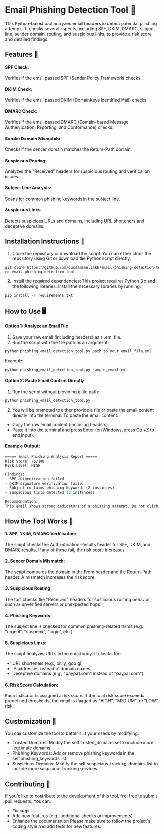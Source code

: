 # Email Phishing Detection Tool 📧
This Python-based tool analyzes email headers to detect potential phishing attempts. It checks several aspects, including SPF, DKIM, DMARC, subject line, sender domain, routing, and suspicious links, to provide a risk score and detailed findings.

## Features 📌
#### SPF Check: 
Verifies if the email passed SPF (Sender Policy Framework) checks.
#### DKIM Check: 
Verifies if the email passed DKIM (DomainKeys Identified Mail) checks.
#### DMARC Check: 
Verifies if the email passed DMARC (Domain-based Message Authentication, Reporting, and Conformance) checks.
#### Sender Domain Mismatch: 
Checks if the sender domain matches the Return-Path domain.
#### Suspicious Routing: 
Analyzes the "Received" headers for suspicious routing and verification issues.
#### Subject Line Analysis: 
Scans for common phishing keywords in the subject line.
#### Suspicious Links: 
Detects suspicious URLs and domains, including URL shorteners and deceptive domains.

## Installation Instructions 💾
1. Clone the repository or download the script: You can either clone the repository using Git or download the Python script directly.

```bash
git clone https://github.com/oussamamellakh/email-phishing-detection-tool
cd email-phishing-detection-tool
```
2. Install the required dependencies: This project requires Python 3.x and the following libraries:
Install the necessary libraries by running:

```bash
pip install -r requirements.txt
```

## How to Use 🖥️
#### Option 1: Analyze an Email File
1. Save your raw email (including headers) as a .eml file.
2. Run the script with the file path as an argument:

```bash
python phishing_email_detection_tool.py path_to_your_email_file.eml
```

Example:
```bash
python phishing_email_detection_tool.py sample_email.eml
```

#### Option 2: Paste Email Content Directly
1. Run the script without providing a file path:
```bash
python phishing_email_detection_tool.py
```

2. You will be prompted to either provide a file or paste the email content directly into the terminal.
To paste the email content:
- Copy the raw email content (including headers).
- Paste it into the terminal and press Enter (on Windows, press Ctrl+Z to end input).

#### Example Output:
```bash
===== Email Phishing Analysis Report =====
Risk Score: 75/100
Risk Level: HIGH

Findings:
- SPF authentication failed
- DKIM signature verification failed
- Subject contains phishing keywords (2 instances)
- Suspicious links detected (3 instances)

Recommendation:
This email shows strong indicators of a phishing attempt. Do not click any links or open attachments.
```

## How the Tool Works 📜
#### 1. SPF, DKIM, DMARC Verification:
The script checks the Authentication-Results header for SPF, DKIM, and DMARC results. If any of these fail, the risk score increases.
#### 2. Sender Domain Mismatch: 
The script compares the domain in the From header and the Return-Path header. A mismatch increases the risk score.
#### 3. Suspicious Routing: 
The tool checks the "Received" headers for suspicious routing behavior, such as unverified servers or unexpected hops.
#### 4. Phishing Keywords: 
The subject line is checked for common phishing-related terms (e.g., "urgent", "suspend", "login", etc.).
#### 5. Suspicious Links: 
The script analyzes URLs in the email body. It checks for:
- URL shorteners (e.g., bit.ly, goo.gl)
- IP addresses instead of domain names
- Deceptive domains (e.g., "paypa1.com" instead of "paypal.com")
#### 6. Risk Score Calculation: 
Each indicator is assigned a risk score. If the total risk score exceeds predefined thresholds, the email is flagged as "HIGH", "MEDIUM", or "LOW" risk.

## Customization 📘
You can customize the tool to better suit your needs by modifying:
- Trusted Domains: Modify the self.trusted_domains set to include more legitimate domains.
- Phishing Keywords: Add or remove phishing keywords in the self.phishing_keywords list.
- Suspicious Domains: Modify the self.suspicious_tracking_domains list to include more suspicious tracking services.

## Contributing 🤝
If you'd like to contribute to the development of this tool, feel free to submit pull requests. You can:
- Fix bugs
- Add new features (e.g., additional checks or improvements)
- Enhance the documentation
Please make sure to follow the project's coding style and add tests for new features.

